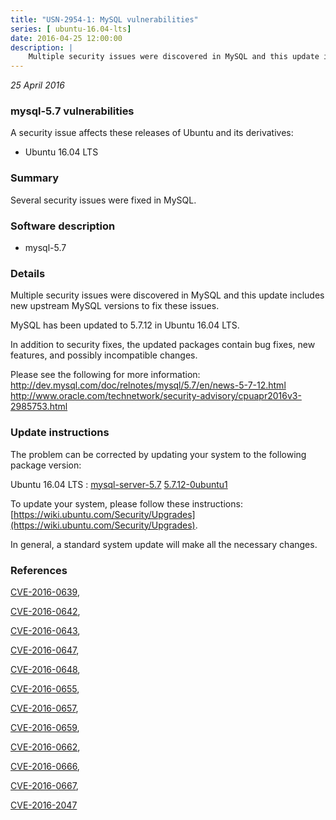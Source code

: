 ```yaml
---
title: "USN-2954-1: MySQL vulnerabilities"
series: [ ubuntu-16.04-lts]
date: 2016-04-25 12:00:00
description: |
    Multiple security issues were discovered in MySQL and this update includes new upstream MySQL versions to fix these issues.
--- 
```

 
 

*25 April 2016*

### mysql-5.7 vulnerabilities

A security issue affects these releases of Ubuntu and its derivatives:

* Ubuntu 16.04 LTS

### Summary

Several security issues were fixed in MySQL. 

### Software description

* mysql-5.7 

### Details

Multiple security issues were discovered in MySQL and this update includes new upstream MySQL versions to fix these issues.

MySQL has been updated to 5.7.12 in Ubuntu 16.04 LTS.

In addition to security fixes, the updated packages contain bug fixes, new features, and possibly incompatible changes.

Please see the following for more information: http://dev.mysql.com/doc/relnotes/mysql/5.7/en/news-5-7-12.html http://www.oracle.com/technetwork/security-advisory/cpuapr2016v3-2985753.html 

### Update instructions

The problem can be corrected by updating your system to the following package version:

Ubuntu 16.04 LTS
 : [mysql-server-5.7](https://launchpad.net/ubuntu/+source/mysql-5.7) <span> [5.7.12-0ubuntu1](https://launchpad.net/ubuntu/+source/mysql-5.7/5.7.12-0ubuntu1) </span> 

To update your system, please follow these instructions: [https://wiki.ubuntu.com/Security/Upgrades](https://wiki.ubuntu.com/Security/Upgrades).

In general, a standard system update will make all the necessary changes. 

### References

 
 [CVE-2016-0639](http://people.ubuntu.com/~ubuntu-security/cve/CVE-2016-0639), 

 [CVE-2016-0642](http://people.ubuntu.com/~ubuntu-security/cve/CVE-2016-0642), 

 [CVE-2016-0643](http://people.ubuntu.com/~ubuntu-security/cve/CVE-2016-0643), 

 [CVE-2016-0647](http://people.ubuntu.com/~ubuntu-security/cve/CVE-2016-0647), 

 [CVE-2016-0648](http://people.ubuntu.com/~ubuntu-security/cve/CVE-2016-0648), 

 [CVE-2016-0655](http://people.ubuntu.com/~ubuntu-security/cve/CVE-2016-0655), 

 [CVE-2016-0657](http://people.ubuntu.com/~ubuntu-security/cve/CVE-2016-0657), 

 [CVE-2016-0659](http://people.ubuntu.com/~ubuntu-security/cve/CVE-2016-0659), 

 [CVE-2016-0662](http://people.ubuntu.com/~ubuntu-security/cve/CVE-2016-0662), 

 [CVE-2016-0666](http://people.ubuntu.com/~ubuntu-security/cve/CVE-2016-0666), 

 [CVE-2016-0667](http://people.ubuntu.com/~ubuntu-security/cve/CVE-2016-0667), 

 [CVE-2016-2047](http://people.ubuntu.com/~ubuntu-security/cve/CVE-2016-2047)
 


